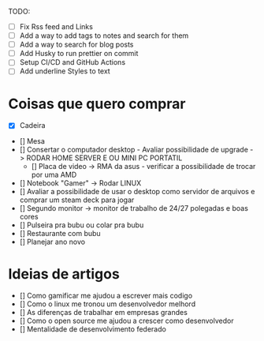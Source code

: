 TODO:

- [ ] Fix Rss feed and Links
- [ ] Add a way to add tags to notes and search for them
- [ ] Add a way to search for blog posts
- [ ] Add Husky to run prettier on commit
- [ ] Setup CI/CD and GitHub Actions
- [ ] Add underline Styles to text

# Coisas que quero comprar

- [x] Cadeira
- []  Mesa
- []  Consertar o computador desktop - Avaliar possibilidade de upgrade -> RODAR HOME SERVER E OU MINI PC PORTATIL
  - []  Placa de video -> RMA da asus - verificar a possibilidade de trocar por uma AMD
- []  Notebook "Gamer" -> Rodar LINUX
- []  Avaliar a possibilidade de usar o desktop como servidor de arquivos e comprar um steam deck para jogar
- []  Segundo monitor -> monitor de trabalho de 24/27 polegadas e boas cores
- []  Pulseira pra bubu ou colar pra bubu
- []  Restaurante com bubu
- []  Planejar ano novo

# Ideias de artigos

- []  Como gamificar me ajudou a escrever mais codigo
- []  Como o linux me tronou um desenvolvedor melhord
- []  As diferenças de trabalhar em empresas grandes
- []  Como o open source me ajudou a crescer como desenvolvedor
- []  Mentalidade de desenvolvimento federado
